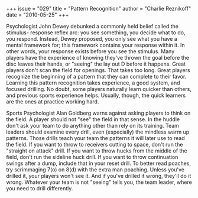 +++
issue = "029"
title = "Pattern Recognition"
author = "Charlie Reznikoff"
date = "2010-05-25"
+++

Psychologist John Dewey debunked a commonly held belief called the stimulus-
response reflex arc: you see something, you decide what to do, you respond.
Instead, Dewey proposed, you only see what you have a mental framework for;
this framework contains your response within it. In other words, your response
exists before you see the stimulus. Many players have the experience of
knowing they've thrown the goal before the disc leaves their hands, or
"seeing" the lay out D before it happens. Great players don't scan the field
for openings. That takes too long. Great players recognize the beginning of a
pattern that they can complete to their favor. Learning this pattern
recognition takes experience, a good system, and focused drilling. No doubt,
some players naturally learn quicker than others, and previous sports
experience helps. Usually, though, the quick learners are the ones at practice
working hard.  
  
Sports Psychologist Alan Goldberg warns against asking players to think on the
field. A player should not "see" the field in that sense. In the huddle don't
ask your team to do anything other than rely on its training. Team leaders
should examine every drill, even (especially) the mindless warm up patterns.
Those drills teach your team the patterns it will later use to read the field.
If you want to throw to receivers cutting to space, don't run the "straight on
attack" drill. If you want to throw hucks from the middle of the field, don't
run the sideline huck drill. If you want to throw continuation swings after a
dump, include that in your reset drill. To better read poaches, try
scrimmaging 7(o) on 8(d) with the extra man poaching. Unless you've drilled
it, your players won't see it. And if you've drilled it wrong, they'll do it
wrong. Whatever your team is not "seeing" tells you, the team leader, where
you need to drill differently.
